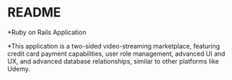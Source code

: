 # README

*Ruby on Rails Application

*This application is a two-sided video-streaming marketplace, featuring credit card payment capabilities, user role management, advanced UI and UX, and advanced database relationships, similar to other platforms like Udemy.

